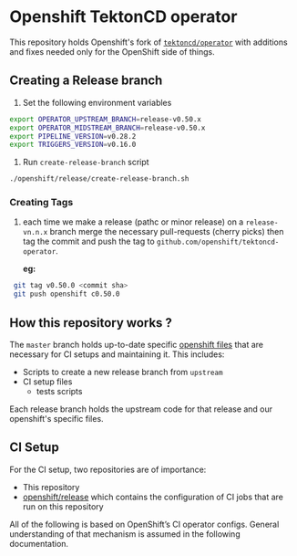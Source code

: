 # Openshift TektonCD operator

This repository holds Openshift's fork of
[`tektoncd/operator`](https://github.com/tektoncd/operator) with additions and
fixes needed only for the OpenShift side of things.

## Creating a Release branch

1. Set the following environment variables

  ```bash
  export OPERATOR_UPSTREAM_BRANCH=release-v0.50.x
  export OPERATOR_MIDSTREAM_BRANCH=release-v0.50.x
  export PIPELINE_VERSION=v0.28.2
  export TRIGGERS_VERSION=v0.16.0
  ```

1. Run `create-release-branch` script

  ```bash
  ./openshift/release/create-release-branch.sh
  ```

### Creating Tags

1. each time we make a release (pathc or minor release) on a `release-vn.n.x` branch merge the necessary pull-requests (cherry picks)
   then tag the commit and push the tag to `github.com/openshift/tektoncd-operator`.

   **eg:**

  ```bash
   git tag v0.50.0 <commit sha>
   git push openshift c0.50.0
  ```

## How this repository works ?

The `master` branch holds up-to-date specific [openshift files](./openshift)
that are necessary for CI setups and maintaining it. This includes:

- Scripts to create a new release branch from `upstream`
- CI setup files
  - tests scripts

Each release branch holds the upstream code for that release and our
openshift's specific files.

## CI Setup

For the CI setup, two repositories are of importance:

- This repository
- [openshift/release](https://github.com/openshift/release) which
  contains the configuration of CI jobs that are run on this
  repository

All of the following is based on OpenShift’s CI operator
configs. General understanding of that mechanism is assumed in the
following documentation.
